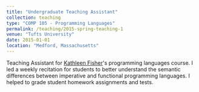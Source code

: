 ```yaml
---
title: "Undergraduate Teaching Assistant"
collection: teaching
type: "COMP 105 - Programming Languages"
permalink: /teaching/2015-spring-teaching-1
venue: "Tufts University"
date: 2015-01-01
location: "Medford, Massachusetts"
---
```


Teaching Assistant for [Kathleen Fisher](https://www.cs.tufts.edu/~kfisher/Kathleen_Fisher/Home.html)'s programming languages course.
I led a weekly recitation for students to better understand the semantic differences between imperative and functional programming languages.
I helped to grade student homework assignments and tests.
